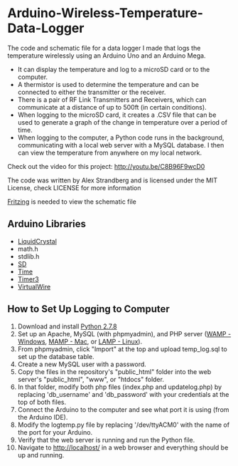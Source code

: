 # Arduino-Wireless-Temperature-Data-Logger

The code and schematic file for a data logger I made that logs the temperature wirelessly using an Arduino Uno and an Arduino Mega.

- It can display the temperature and log to a microSD card or to the computer.
- A thermistor is used to determine the temperature and can be connected to either the transmitter or the receiver.
- There is a pair of RF Link Transmitters and Receivers, which can communicate at a distance of up to 500ft (in certain conditions).
- When logging to the microSD card, it creates a .CSV file that can be used to generate a graph of the change in temperature over a period of time.
- When logging to the computer, a Python code runs in the background, communicating with a local web server with a MySQL database. I then can view the temperature from anywhere on my local network.

Check out the video for this project:
http://youtu.be/C8B96F9wcD0

The code was written by Alex Strandberg and is licensed under the MIT License, check LICENSE for more information

[Fritzing](http://fritzing.org/home/) is needed to view the schematic file

## Arduino Libraries
- [LiquidCrystal](http://arduino.cc/en/Reference/LiquidCrystal)
- math.h
- stdlib.h
- [SD](http://arduino.cc/en/Reference/SD)
- [Time](http://playground.arduino.cc/code/time)
- [Timer3](http://playground.arduino.cc/code/timer1)
- [VirtualWire](http://www.airspayce.com/mikem/arduino/VirtualWire/)

## How to Set Up Logging to Computer
1. Download and install [Python 2.7.8](https://www.python.org/download/releases/2.7.8/)
2. Set up an Apache, MySQL (with phpmyadmin), and PHP server ([WAMP - Windows](http://www.homeandlearn.co.uk/php/php1p3.html), [MAMP - Mac](http://youtu.be/cdZWUJzdcDk), or [LAMP - Linux](https://www.digitalocean.com/community/tutorials/how-to-install-linux-apache-mysql-php-lamp-stack-on-ubuntu)).
3. From phpmyadmin, click "Import" at the top and upload temp_log.sql to set up the database table.
4. Create a new MySQL user with a password.
5. Copy the files in the repository's "public_html" folder into the web server's "public_html", "www", or "htdocs" folder.
6. In that folder, modify both php files (index.php and updatelog.php) by replacing 'db_username' and 'db_password' with your credentials at the top of both files.
7. Connect the Arduino to the computer and see what port it is using (from the Arduino IDE).
8. Modify the logtemp.py file by replacing '/dev/ttyACM0' with the name of the port for your Arduino.
9. Verify that the web server is running and run the Python file.
10. Navigate to [http://localhost/](http://localhost/) in a web browser and everything should be up and running.
